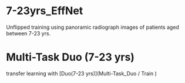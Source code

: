 # 7-23yrs_EffNet
Unflipped training using panoramic radiograph images of patients aged between 7-23 yrs.

# Multi-Task Duo (7-23 yrs)
transfer learning with [Duo(7-23 yrs)](Multi-Task_Duo / Train )
